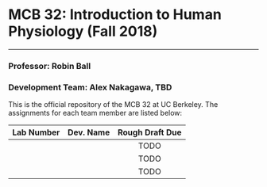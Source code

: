 # MCB 32: Introduction to Human Physiology (Fall 2018)

---
### Professor: Robin Ball

### Development Team: Alex Nakagawa, TBD

This is the official repository of the MCB 32 at UC Berkeley. The assignments for each team member are listed below:

| Lab Number      | Dev. Name       | Rough Draft Due  |
| :-------------: | :-------------: | :-------------:  |
|                 |                 | TODO             |
|                 |                 | TODO             |
|                 |                 | TODO             |
